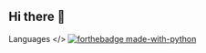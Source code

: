 ## Hi there 👋

<!--
**MxOLISI12/MxOLISI12** is a ✨ _special_ ✨ repository because its `README.md` (this file) appears on your GitHub profile.

Here are some ideas to get you started:

- 🔭 I’m currently working on ...
- 🌱 I’m currently learning ...
- 👯 I’m looking to collaborate on ...
- 🤔 I’m looking for help with ...
- 💬 Ask me about ...
- 📫 How to reach me: ...
- 😄 Pronouns: ...
- ⚡ Fun fact: ...
-->
Languages </>
[![forthebadge made-with-python](http://ForTheBadge.com/images/badges/made-with-python.svg)](https://www.python.org/)
